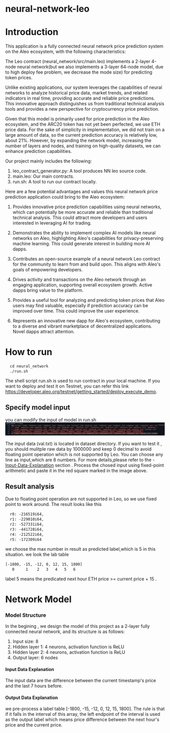 # neural-network-leo

# Introduction
This application is a fully connected neural network price prediction system on the Aleo ecosystem, with the following characteristics:

The Leo contract (neural_network/src/main.leo) implements a 2-layer 4-node neural network(but we also implements a 3-layer 64-node model, due to high deploy fee problem, we decrease the mode size) for predicting token prices.

Unlike existing applications, our system leverages the capabilities of neural networks to analyze historical price data, market trends, and related indicators in real time, providing accurate and reliable price predictions. This innovative approach distinguishes us from traditional technical analysis tools and provides a new perspective for cryptocurrency price prediction.

Given that this model is primarily used for price prediction in the Aleo ecosystem, and the ARC20 token has not yet been perfected, we use ETH price data. For the sake of simplicity in implementation, we did not train on a large amount of data, so the current prediction accuracy is relatively low, about 21%. However, by expanding the network model, increasing the number of layers and nodes, and training on high-quality datasets, we can enhance prediction capabilities.

Our project mainly includes the following:

1. leo_contract_generator.py: A tool produces NN leo source code.
2. main.leo: Our main contracts.
3. run.sh: A tool to run our contract locally.

Here are a few potential advantages and values this neural network price prediction application could bring to the Aleo ecosystem:

1. Provides innovative price prediction capabilities using neural networks, which can potentially be more accurate and reliable than traditional technical analysis. This could attract more developers and users interested in leveraging AI for trading.

2. Demonstrates the ability to implement complex AI models like neural networks on Aleo, highlighting Aleo's capabilities for privacy-preserving machine learning. This could generate interest in building more AI dapps.

3. Contributes an open-source example of a neural network Leo contract for the community to learn from and build upon. This aligns with Aleo's goals of empowering developers.

4. Drives activity and transactions on the Aleo network through an engaging application, supporting overall ecosystem growth. Active dapps bring value to the platform.

5. Provides a useful tool for analyzing and predicting token prices that Aleo users may find valuable, especially if prediction accuracy can be improved over time. This could improve the user experience.

6. Represents an innovative new dapp for Aleo's ecosystem, contributing to a diverse and vibrant marketplace of decentralized applications. Novel dapps attract attention.

# How to run
```
  cd neural_network
  ./run.sh
```
  The shell script run.sh is used to run contract in your local machine. 
  If you want to deploy and test it on Testnet, you can refer this link https://developer.aleo.org/testnet/getting_started/deploy_execute_demo. 

## Specify model input
  you can modify the input of model in run.sh 
  ![Example Image](input.png) 

  The input data (val.txt) is located in dataset directory. If you want to test it , you should mulitple raw data by 1000000 and keep 0 decimal to avoid floating point operation which is not supported by Leo. 
  You can choose any line as input,which are 8 numbers. For more details,please refer to the  - [Input-Data-Explanation](#input-data-explanation) section
. Process the chosed input using fixed-point arithmetic and paste it in the red square marked in the image  above. 


## Result analysis
  Due to floating point operation are not supported in Leo, so we use fixed point to work around. The result looks like this 
```
  r0: -216519i64,
  r1: -229010i64,
  r2: -527331i64,
  r3: -441728i64,
  r4: -212522i64,
  r5: -172309i64
```
  we choose the max number in result as predicted label,which is 5 in this situation. we look the lab table 
```
[-1800, -15, -12, 0, 12, 15, 1800] 
   0     1    2   3   4   5   6
```
  label 5 means the predicated next hour ETH price >= current price + 15 .


# Network Model

### Model Structure

In the begining , we design the model of this project as a 2-layer fully connected neural network, and its structure is as follows:

1. Input size: 8
2. Hidden layer 1: 4 neurons, activation function is ReLU
3. Hidden layer 2: 4 neurons, activation function is ReLU
4. Output layer: 6 nodes

#### Input Data Explanation
  The input data are the difference between the current timestamp's price and the last 7 hours before.

#### Output Data Explanation

we pre-process a label table [-1800, -15, -12, 0, 12, 15, 1800]. The rule is that if it falls in the interval of this array, the left endpoint of the interval is used as the output label which means  price difference between the next hour's price and the current price.
